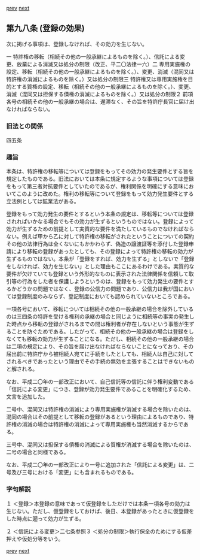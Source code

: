 [prev](/specific/markdowns/特許法/126_Mp-Ch_4-Se_1-At_97.md)
[next](/specific/markdowns/特許法/128_Mp-Ch_4-Se_1-At_99.md)
## 第九八条 (登録の効果)
次に掲げる事項は、登録しなければ、その効力を生じない。

一 特許権の移転（相続その他の一般承継によるものを除く。）、信託による変更、放棄による消滅又は処分の制限（改正、平二〇法律一六）二 専用実施権の設定、移転（相続その他の一般承継によるものを除く。）、変更、消滅（混同又は特許権の消滅によるものを除く。）又は処分の制限三 特許権又は専用実施権を目的とする質権の設定、移転（相続その他の一般承継によるものを除く。）、変更、消滅（混同又は担保する債権の消滅によるものを除く。）又は処分の制限２ 前項各号の相続その他の一般承継の場合は、遅滞なく、その旨を特許庁長官に届け出なければならない。


### 旧法との関係
四五条

### 趣旨
本条は、特許権の移転等については登録をもってその効力の発生要件とする旨を規定したものである。旧法においては本条に規定するような事項については登録をもって第三者対抗要件としていたのであるが、権利関係を明確にする意味においてこのように改めた。権利の移転等について登録をもって効力発生要件とする立法例としては鉱業法がある。

登録をもって効力発生の要件とするという本条の規定は、移転等については登録されればいかなる場合でもその効力が生ずるというものではない。登録によって効力が生ずるための前提として実質的な要件を満たしているものでなければならない。例えば甲から乙に対して特許権の移転がされたということについての契約その他の法律行為は全くないにもかかわらず、偽造の譲渡証等を添付した登録申請により移転の登録があったとしても、その登録によって特許権の移転の効力が生ずるものではない。本条が「登録をすれば、効力を生ずる」としないで「登録をしなければ、効力を生じない」とした理由もここにあるわけである。実質的な要件が欠けていても登録という外形的なものに表示された法律関係を信頼して取引等の行為をした者を保護しようというのは、登録をもって効力発生の要件とするかどうかの問題ではなく、登録の公信力の問題であり、公信力は我が国においては登録制度のみならず、登記制度においても認められていないところである。

一項各号において、移転については相続その他の一般承継の場合を除外しているのは三四条の特許を受ける権利の承継の場合と同じように相続等の事実の発生した時点から移転の登録がされるまでの間は権利者が存在しないという事態が生ずることを防ぐためである。したがって、相続その他の一般承継の場合は登録をしなくても移転の効力が生ずることになる。ただし、相続その他の一般承継の場合は二項の規定により、その旨を届け出なければならないことになっており、その届出前に特許庁から被相続人宛てに手続をしたとしても、相続人は自己に対してされるべきであったという理由でその手続の無効を主張することはできないものと解される。

なお、平成二〇年の一部改正において、自己信託等の信託に伴う権利変動である「信託による変更」につき、登録が効力発生要件であることを明確化するため、文言を追加した。

二号中、混同又は特許権の消滅により専用実施権が消滅する場合を除いたのは、混同の場合はその前提として移転の登録があるという理由によるものであり、特許権の消滅の場合は特許権の消滅によって専用実施権も当然消滅するからである。

三号中、混同又は担保する債権の消滅による質権が消滅する場合を除いたのは、二号の場合と同様である。

なお、平成二〇年の一部改正により一号に追加された「信託による変更」は、二号及び三号における「変更」にも含まれるものである。


### 字句解説
１ ＜登録＞本登録の意味であって仮登録をしただけでは本条一項各号の効力は生じない。ただし、仮登録をしておけば、後日、本登録があったときに仮登録をした時点に遡って効力が生ずる。

２ ＜信託による変更＞二七条参照３ ＜処分の制限＞執行保全のためにする仮差押えや仮処分等をいう。


[prev](/specific/markdowns/特許法/126_Mp-Ch_4-Se_1-At_97.md)
[next](/specific/markdowns/特許法/128_Mp-Ch_4-Se_1-At_99.md)